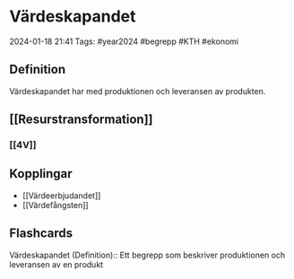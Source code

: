 # Värdeskapandet

2024-01-18 21:41
Tags: #year2024 #begrepp #KTH #ekonomi

## Definition

Värdeskapandet har med produktionen och leveransen av produkten.

## [[Resurstransformation]]

### [[4V]]

## Kopplingar

- [[Värdeerbjudandet]]
- [[Värdefångsten]]

## Flashcards

Värdeskapandet (Definition):: Ett begrepp som beskriver produktionen och leveransen av en produkt
<!--SR:!2024-01-23,1,210!2024-01-24,2,246-->
